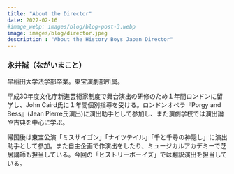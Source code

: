 ```yaml
---
title: "About the Director"
date: 2022-02-16
#image_webp: images/blog/blog-post-3.webp
image: images/blog/director.jpeg
description : "About the History Boys Japan Director"
---
```


### 永井誠（ながいまこと）
早稲田大学法学部卒業。東宝演劇部所属。

平成30年度文化庁新進芸術家制度で舞台演出の研修のため１年間ロンドンに留学し、John Caird氏に１年間個別指導を受ける。ロンドンオペラ『Porgy and Bess』(Jean Pierre氏演出)に演出助手として参加し、また演劇学校では演出論や古典を中心に学ぶ。

帰国後は東宝公演「ミスサイゴン」「ナイツテイル」「千と千尋の神隠し」に演出助手として参加。また自主企画で作演出をしたり、ミュージカルアカデミーで芝居講師も担当している。今回の「ヒストリーボーイズ」では翻訳演出を担当している。